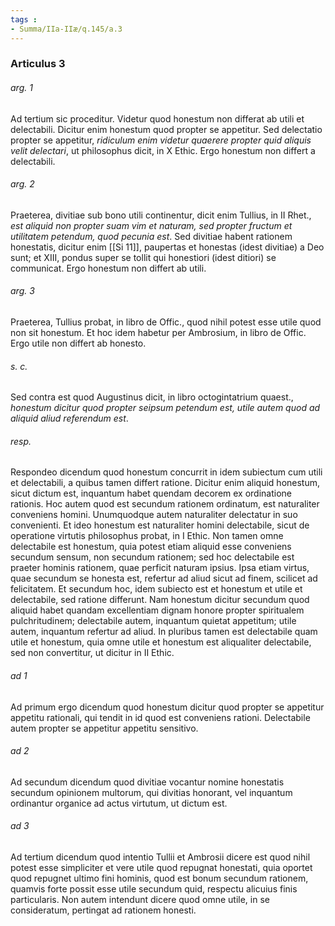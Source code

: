 ```yaml
---
tags : 
- Summa/IIa-IIæ/q.145/a.3
---
```


### Articulus 3

###### arg. 1
Ad tertium sic proceditur. Videtur quod honestum non differat ab utili et delectabili. Dicitur enim honestum quod propter se appetitur. Sed delectatio propter se appetitur, *ridiculum enim videtur quaerere propter quid aliquis velit delectari*, ut philosophus dicit, in X Ethic. Ergo honestum non differt a delectabili.

###### arg. 2
Praeterea, divitiae sub bono utili continentur, dicit enim Tullius, in II Rhet., *est aliquid non propter suam vim et naturam, sed propter fructum et utilitatem petendum, quod pecunia est*. Sed divitiae habent rationem honestatis, dicitur enim [[Si 11]], paupertas et honestas (idest divitiae) a Deo sunt; et XIII, pondus super se tollit qui honestiori (idest ditiori) se communicat. Ergo honestum non differt ab utili.

###### arg. 3
Praeterea, Tullius probat, in libro de Offic., quod nihil potest esse utile quod non sit honestum. Et hoc idem habetur per Ambrosium, in libro de Offic. Ergo utile non differt ab honesto.

###### s. c.
Sed contra est quod Augustinus dicit, in libro octogintatrium quaest., *honestum dicitur quod propter seipsum petendum est, utile autem quod ad aliquid aliud referendum est*.

###### resp.
Respondeo dicendum quod honestum concurrit in idem subiectum cum utili et delectabili, a quibus tamen differt ratione. Dicitur enim aliquid honestum, sicut dictum est, inquantum habet quendam decorem ex ordinatione rationis. Hoc autem quod est secundum rationem ordinatum, est naturaliter conveniens homini. Unumquodque autem naturaliter delectatur in suo convenienti. Et ideo honestum est naturaliter homini delectabile, sicut de operatione virtutis philosophus probat, in I Ethic. Non tamen omne delectabile est honestum, quia potest etiam aliquid esse conveniens secundum sensum, non secundum rationem; sed hoc delectabile est praeter hominis rationem, quae perficit naturam ipsius. Ipsa etiam virtus, quae secundum se honesta est, refertur ad aliud sicut ad finem, scilicet ad felicitatem. Et secundum hoc, idem subiecto est et honestum et utile et delectabile, sed ratione differunt. Nam honestum dicitur secundum quod aliquid habet quandam excellentiam dignam honore propter spiritualem pulchritudinem; delectabile autem, inquantum quietat appetitum; utile autem, inquantum refertur ad aliud. In pluribus tamen est delectabile quam utile et honestum, quia omne utile et honestum est aliqualiter delectabile, sed non convertitur, ut dicitur in II Ethic.

###### ad 1
Ad primum ergo dicendum quod honestum dicitur quod propter se appetitur appetitu rationali, qui tendit in id quod est conveniens rationi. Delectabile autem propter se appetitur appetitu sensitivo.

###### ad 2
Ad secundum dicendum quod divitiae vocantur nomine honestatis secundum opinionem multorum, qui divitias honorant, vel inquantum ordinantur organice ad actus virtutum, ut dictum est.

###### ad 3
Ad tertium dicendum quod intentio Tullii et Ambrosii dicere est quod nihil potest esse simpliciter et vere utile quod repugnat honestati, quia oportet quod repugnet ultimo fini hominis, quod est bonum secundum rationem, quamvis forte possit esse utile secundum quid, respectu alicuius finis particularis. Non autem intendunt dicere quod omne utile, in se consideratum, pertingat ad rationem honesti.


